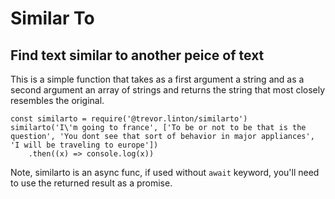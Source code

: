 # Similar To

## Find text similar to another peice of text

This is a simple function that takes as a first argument a string and as a second argument an array of strings and returns the string that most closely resembles the original.  

```
const similarto = require('@trevor.linton/similarto')
similarto('I\'m going to france', ['To be or not to be that is the question', 'You dont see that sort of behavior in major appliances', 'I will be traveling to europe'])
	.then((x) => console.log(x))
```

Note, similarto is an async func, if used without `await` keyword, you'll need to use the returned result as a promise.
